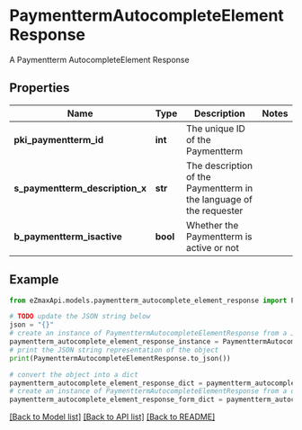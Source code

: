 # PaymenttermAutocompleteElementResponse

A Paymentterm AutocompleteElement Response

## Properties

Name | Type | Description | Notes
------------ | ------------- | ------------- | -------------
**pki_paymentterm_id** | **int** | The unique ID of the Paymentterm | 
**s_paymentterm_description_x** | **str** | The description of the Paymentterm in the language of the requester | 
**b_paymentterm_isactive** | **bool** | Whether the Paymentterm is active or not | 

## Example

```python
from eZmaxApi.models.paymentterm_autocomplete_element_response import PaymenttermAutocompleteElementResponse

# TODO update the JSON string below
json = "{}"
# create an instance of PaymenttermAutocompleteElementResponse from a JSON string
paymentterm_autocomplete_element_response_instance = PaymenttermAutocompleteElementResponse.from_json(json)
# print the JSON string representation of the object
print(PaymenttermAutocompleteElementResponse.to_json())

# convert the object into a dict
paymentterm_autocomplete_element_response_dict = paymentterm_autocomplete_element_response_instance.to_dict()
# create an instance of PaymenttermAutocompleteElementResponse from a dict
paymentterm_autocomplete_element_response_form_dict = paymentterm_autocomplete_element_response.from_dict(paymentterm_autocomplete_element_response_dict)
```
[[Back to Model list]](../README.md#documentation-for-models) [[Back to API list]](../README.md#documentation-for-api-endpoints) [[Back to README]](../README.md)


